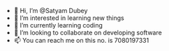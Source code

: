 - 👋 Hi, I’m @Satyam Dubey 
- 👀 I’m interested in learning new things
- 🌱 I’m currently learning coding
- 💞️ I’m looking to collaborate on developing software
- 📫 You can reach me on this no. is 7080197331 

<!---
Satyam-7080/Satyam Dubey is a ✨ special ✨ repository because its `README.md` (this file) appears on your GitHub profile.
You can click the Preview link to take a look at your changes.
--->

